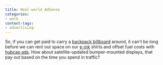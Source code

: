 ```yaml
---
title: Real-world AdSense
categories:
- work
content-tags:
- advertising
---
```


So, if you can get paid to carry a [backpack billboard][1] around, it can't be long before we can rent out space on our [e-ink][2] shirts and offset fuel costs with [hubcap ads][3].  How about satellite-updated bumper-mounted displays, that pay out based on the time you spend in traffic?

   [1]: http://www.engadget.com/entry/3982223788822977/
   [2]: http://www.eink.com/
   [3]: http://www.gothamist.com/archives/2004/09/13/wheeling_and_dealing.php

